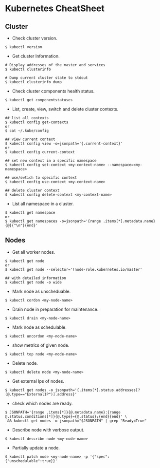 # Kubernetes CheatSheet
## Cluster
* Check cluster version.
```
$ kubectl version
```
* Get cluster Information.
```
# Display addresses of the master and services
$ kubectl clusterinfo

# Dump current cluster state to stdout
$ kubectl clusterinfo dump
```
* Check cluster components health status.
```
$ kubectl get componentstatuses
```
* List, create, view, switch and delete cluster contexts.
```
## list all contexts
$ kubectl config get-contexts 
or 
$ cat ~/.kube/config

## view current context
$ kubectl config view -o=jsonpath='{.current-context}'
or
$ kubectl config current-context

## set new context in a specific namespace
$ kubectl config set-context <my-context-name> --namespace=<my-namespace>

## use/swtich to specific context
$ kubectl config use-context <my-context-name>

## delete cluster context
$ kubectl config delete-context <my-context-name>
```
* List all namespace in a cluster. 
``` 
$ kubectl get namespace
or 
$ kubectl get namespaces -o=jsonpath='{range .items[*].metadata.name}{@}{"\n"}{end}'
```
## Nodes
* Get all worker nodes.
```
$ kubectl get node
or 
$ kubectl get node --selector='!node-role.kubernetes.io/master'

## with detailed information
$ kubectl get node -o wide
```
* Mark node as unscheduable.
```
$ kubectl cordon <my-node-name>
```
* Drain node in preparation for maintenance.
```
$ kubectl drain <my-node-name>
```
* Mark node as schedulable.
```
$ kubectl uncordon <my-node-name>
```
* show metrics of given node.
```
$ kubectl top node <my-node-name>
```
* Delete node.
```
$ kubectl delete node <my-node-name>
```
* Get external Ips of nodes.
```
$ kubectl get nodes -o jsonpath='{.items[*].status.addresses[?(@.type=="ExternalIP")].address}'
```
* check which nodes are ready.
```
$ JSONPATH='{range .items[*]}{@.metadata.name}:{range @.status.conditions[*]}{@.type}={@.status};{end}{end}' \
 && kubectl get nodes -o jsonpath="$JSONPATH" | grep "Ready=True"

```
* Describe node with verbose output.
```
$ kubectl describe node <my-node-name>
```
* Partially update a node.
```
$ kubectl patch node <my-node-name> -p '{"spec":{"unschedulable":true}}'
```